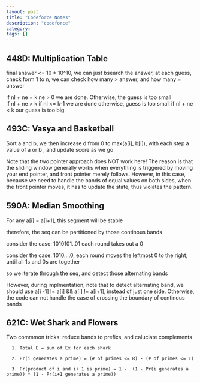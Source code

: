 ```yaml
---
layout: post
title: "Codeforce Notes"
description: "codeforce"
category: 
tags: []
---
```


448D: Multiplication Table
--------
final answer <= 10 * 10^10, we can just bsearch the answer, at each guess, check form 1 to n, we can check how many > answer, and how many = answer

if nl + ne = k
  ne > 0 we are done. Otherwise, the guess is too small  
if nl + ne > k
  if nl <= k-1 we are done
  otherwise, guess is too small
if nl + ne < k
  our guess is too big


493C: Vasya and Basketball
---------
Sort a and b, we then increase d from 0 to max(a[i], b[i]), with each step a value of a or b , and update score as we go

Note that the two pointer approach does NOT work here! The reason is that the sliding window generally works when everything is triggered by
moving your end pointer, and front pointer merely follows. However, in this case, because we need to handle the bands of equal values on
both sides, when the front pointer moves, it has to update the state, thus violates the pattern.


  
590A: Median Smoothing
---------

For any a[i] = a[i+1], this segment will be stable

therefore, the seq can be partitioned by those continous bands

consider the case: 1010101..01 each round takes out a 0 

consider the case: 1010....0, each round moves the leftmost 0 to the right, until all 1s and 0s are together

so we iterate through the seq, and detect those alternating bands 

However, during implmentation, note that to detect alternating band, we should use a[i -1] != a[i] && a[i] != a[i+1], instead of just one
side. Otherwise, the code can not handle the case of crossing the boundary of continous bands


621C: Wet Shark and Flowers
---------
Two commmon tricks: reduce bands to prefixs, and caluclate complements 

```
  1. Total E = sum of Ex for each shark
  
  2. Pr(i generates a prime) = (# of primes <= R) - (# of primes <= L)

  3. Pr(product of i and i+ 1 is prime) = 1 -  (1 - Pr(i generates a prime)) * (1 - Pr(i+1 generates a prime))

```


